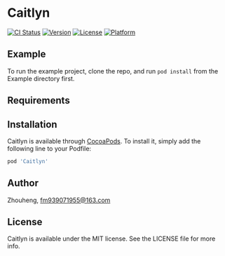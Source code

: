 # Caitlyn

[![CI Status](https://img.shields.io/travis/Zhouheng/Caitlyn.svg?style=flat)](https://travis-ci.org/Zhouheng/Caitlyn)
[![Version](https://img.shields.io/cocoapods/v/Caitlyn.svg?style=flat)](https://cocoapods.org/pods/Caitlyn)
[![License](https://img.shields.io/cocoapods/l/Caitlyn.svg?style=flat)](https://cocoapods.org/pods/Caitlyn)
[![Platform](https://img.shields.io/cocoapods/p/Caitlyn.svg?style=flat)](https://cocoapods.org/pods/Caitlyn)

## Example

To run the example project, clone the repo, and run `pod install` from the Example directory first.

## Requirements

## Installation

Caitlyn is available through [CocoaPods](https://cocoapods.org). To install
it, simply add the following line to your Podfile:

```ruby
pod 'Caitlyn'
```

## Author

Zhouheng, fm939071955@163.com

## License

Caitlyn is available under the MIT license. See the LICENSE file for more info.
